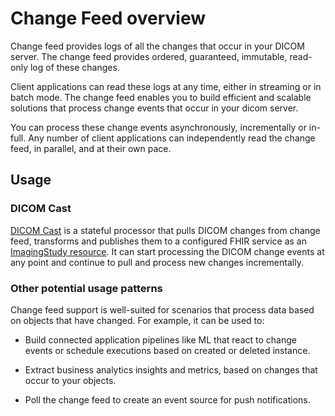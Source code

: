 # Change Feed overview

Change feed provides logs of all the changes that occur in your DICOM server. The change feed provides ordered, guaranteed, immutable, read-only log of these changes. 

Client applications can read these logs at any time, either in streaming or in batch mode. The change feed enables you to build efficient and scalable solutions that process change events that occur in your dicom server.

You can process these change events asynchronously, incrementally or in-full. Any number of client applications can independently read the change feed, in parallel, and at their own pace.

## Usage

### DICOM Cast
[DICOM Cast](/converter/dicom-cast) is a stateful processor that pulls DICOM changes from change feed, transforms and publishes them to a configured FHIR service as an [ImagingStudy resource](https://www.hl7.org/fhir/imagingstudy.html).
It can start processing the DICOM change events at any point and continue to pull and process new changes incrementally.

### Other potential usage patterns

Change feed support is well-suited for scenarios that process data based on objects that have changed. For example, it can be used to:

- Build connected application pipelines like ML that react to change events or schedule executions based on created or deleted instance.

- Extract business analytics insights and metrics, based on changes that occur to your objects.

- Poll the change feed to create an event source for push notifications.
